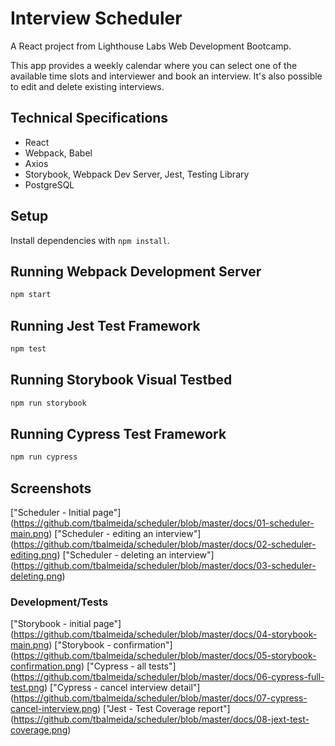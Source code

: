 # Interview Scheduler
A React project from Lighthouse Labs Web Development Bootcamp.

This app provides a weekly calendar where you can select one of the available time slots and interviewer and book an interview.
It's also possible to edit and delete existing interviews.

## Technical Specifications
- React
- Webpack, Babel
- Axios
- Storybook, Webpack Dev Server, Jest, Testing Library
- PostgreSQL

## Setup

Install dependencies with `npm install`.

## Running Webpack Development Server

```sh
npm start
```

## Running Jest Test Framework

```sh
npm test
```

## Running Storybook Visual Testbed

```sh
npm run storybook
```
## Running Cypress Test Framework
```sh
npm run cypress
```

## Screenshots
["Scheduler - Initial page"] (https://github.com/tbalmeida/scheduler/blob/master/docs/01-scheduler-main.png)
["Scheduler - editing an interview"] (https://github.com/tbalmeida/scheduler/blob/master/docs/02-scheduler-editing.png)
["Scheduler - deleting an interview"] (https://github.com/tbalmeida/scheduler/blob/master/docs/03-scheduler-deleting.png)

### Development/Tests
["Storybook - initial page"] (https://github.com/tbalmeida/scheduler/blob/master/docs/04-storybook-main.png)
["Storybook - confirmation"] (https://github.com/tbalmeida/scheduler/blob/master/docs/05-storybook-confirmation.png)
["Cypress - all tests"] (https://github.com/tbalmeida/scheduler/blob/master/docs/06-cypress-full-test.png)
["Cypress - cancel interview detail"] (https://github.com/tbalmeida/scheduler/blob/master/docs/07-cypress-cancel-interview.png)
["Jest - Test Coverage report"] (https://github.com/tbalmeida/scheduler/blob/master/docs/08-jext-test-coverage.png)
